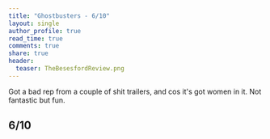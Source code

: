 ```yaml
---
title: "Ghostbusters - 6/10"
layout: single
author_profile: true
read_time: true
comments: true
share: true
header:
  teaser: TheBesesfordReview.png
---
```


Got a bad rep from a couple of shit trailers, and cos it's got women in it. Not fantastic but fun.

## 6/10